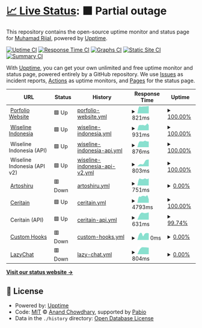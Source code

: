 # [📈 Live Status](https://euxzy.github.io/upptime): <!--live status--> **🟧 Partial outage**

This repository contains the open-source uptime monitor and status page for [Muhamad Rijal](https://euxzy.dev), powered by [Upptime](https://github.com/upptime/upptime).

[![Uptime CI](https://github.com/euxzy/upptime/workflows/Uptime%20CI/badge.svg)](https://github.com/euxzy/upptime/actions?query=workflow%3A%22Uptime+CI%22)
[![Response Time CI](https://github.com/euxzy/upptime/workflows/Response%20Time%20CI/badge.svg)](https://github.com/euxzy/upptime/actions?query=workflow%3A%22Response+Time+CI%22)
[![Graphs CI](https://github.com/euxzy/upptime/workflows/Graphs%20CI/badge.svg)](https://github.com/euxzy/upptime/actions?query=workflow%3A%22Graphs+CI%22)
[![Static Site CI](https://github.com/euxzy/upptime/workflows/Static%20Site%20CI/badge.svg)](https://github.com/euxzy/upptime/actions?query=workflow%3A%22Static+Site+CI%22)
[![Summary CI](https://github.com/euxzy/upptime/workflows/Summary%20CI/badge.svg)](https://github.com/euxzy/upptime/actions?query=workflow%3A%22Summary+CI%22)

With [Upptime](https://upptime.js.org), you can get your own unlimited and free uptime monitor and status page, powered entirely by a GitHub repository. We use [Issues](https://github.com/euxzy/upptime/issues) as incident reports, [Actions](https://github.com/euxzy/upptime/actions) as uptime monitors, and [Pages](https://euxzy.github.io/upptime) for the status page.

<!--start: status pages-->
<!-- This summary is generated by Upptime (https://github.com/upptime/upptime) -->
<!-- Do not edit this manually, your changes will be overwritten -->
<!-- prettier-ignore -->
| URL | Status | History | Response Time | Uptime |
| --- | ------ | ------- | ------------- | ------ |
| <img alt="" src="https://icons.duckduckgo.com/ip3/euxzy.dev.ico" height="13"> [Porfolio Website](https://euxzy.dev) | 🟩 Up | [porfolio-website.yml](https://github.com/euxzy/upptime/commits/HEAD/history/porfolio-website.yml) | <details><summary><img alt="Response time graph" src="./graphs/porfolio-website/response-time-week.png" height="20"> 821ms</summary><br><a href="https://status.euxzy.dev/history/porfolio-website"><img alt="Response time 863" src="https://img.shields.io/endpoint?url=https%3A%2F%2Fraw.githubusercontent.com%2Feuxzy%2Fupptime%2FHEAD%2Fapi%2Fporfolio-website%2Fresponse-time.json"></a><br><a href="https://status.euxzy.dev/history/porfolio-website"><img alt="24-hour response time 767" src="https://img.shields.io/endpoint?url=https%3A%2F%2Fraw.githubusercontent.com%2Feuxzy%2Fupptime%2FHEAD%2Fapi%2Fporfolio-website%2Fresponse-time-day.json"></a><br><a href="https://status.euxzy.dev/history/porfolio-website"><img alt="7-day response time 821" src="https://img.shields.io/endpoint?url=https%3A%2F%2Fraw.githubusercontent.com%2Feuxzy%2Fupptime%2FHEAD%2Fapi%2Fporfolio-website%2Fresponse-time-week.json"></a><br><a href="https://status.euxzy.dev/history/porfolio-website"><img alt="30-day response time 863" src="https://img.shields.io/endpoint?url=https%3A%2F%2Fraw.githubusercontent.com%2Feuxzy%2Fupptime%2FHEAD%2Fapi%2Fporfolio-website%2Fresponse-time-month.json"></a><br><a href="https://status.euxzy.dev/history/porfolio-website"><img alt="1-year response time 863" src="https://img.shields.io/endpoint?url=https%3A%2F%2Fraw.githubusercontent.com%2Feuxzy%2Fupptime%2FHEAD%2Fapi%2Fporfolio-website%2Fresponse-time-year.json"></a></details> | <details><summary><a href="https://status.euxzy.dev/history/porfolio-website">100.00%</a></summary><a href="https://status.euxzy.dev/history/porfolio-website"><img alt="All-time uptime 100.00%" src="https://img.shields.io/endpoint?url=https%3A%2F%2Fraw.githubusercontent.com%2Feuxzy%2Fupptime%2FHEAD%2Fapi%2Fporfolio-website%2Fuptime.json"></a><br><a href="https://status.euxzy.dev/history/porfolio-website"><img alt="24-hour uptime 100.00%" src="https://img.shields.io/endpoint?url=https%3A%2F%2Fraw.githubusercontent.com%2Feuxzy%2Fupptime%2FHEAD%2Fapi%2Fporfolio-website%2Fuptime-day.json"></a><br><a href="https://status.euxzy.dev/history/porfolio-website"><img alt="7-day uptime 100.00%" src="https://img.shields.io/endpoint?url=https%3A%2F%2Fraw.githubusercontent.com%2Feuxzy%2Fupptime%2FHEAD%2Fapi%2Fporfolio-website%2Fuptime-week.json"></a><br><a href="https://status.euxzy.dev/history/porfolio-website"><img alt="30-day uptime 100.00%" src="https://img.shields.io/endpoint?url=https%3A%2F%2Fraw.githubusercontent.com%2Feuxzy%2Fupptime%2FHEAD%2Fapi%2Fporfolio-website%2Fuptime-month.json"></a><br><a href="https://status.euxzy.dev/history/porfolio-website"><img alt="1-year uptime 100.00%" src="https://img.shields.io/endpoint?url=https%3A%2F%2Fraw.githubusercontent.com%2Feuxzy%2Fupptime%2FHEAD%2Fapi%2Fporfolio-website%2Fuptime-year.json"></a></details>
| <img alt="" src="https://icons.duckduckgo.com/ip3/wiseline.id.ico" height="13"> [Wiseline Indonesia](https://wiseline.id) | 🟩 Up | [wiseline-indonesia.yml](https://github.com/euxzy/upptime/commits/HEAD/history/wiseline-indonesia.yml) | <details><summary><img alt="Response time graph" src="./graphs/wiseline-indonesia/response-time-week.png" height="20"> 931ms</summary><br><a href="https://status.euxzy.dev/history/wiseline-indonesia"><img alt="Response time 956" src="https://img.shields.io/endpoint?url=https%3A%2F%2Fraw.githubusercontent.com%2Feuxzy%2Fupptime%2FHEAD%2Fapi%2Fwiseline-indonesia%2Fresponse-time.json"></a><br><a href="https://status.euxzy.dev/history/wiseline-indonesia"><img alt="24-hour response time 955" src="https://img.shields.io/endpoint?url=https%3A%2F%2Fraw.githubusercontent.com%2Feuxzy%2Fupptime%2FHEAD%2Fapi%2Fwiseline-indonesia%2Fresponse-time-day.json"></a><br><a href="https://status.euxzy.dev/history/wiseline-indonesia"><img alt="7-day response time 931" src="https://img.shields.io/endpoint?url=https%3A%2F%2Fraw.githubusercontent.com%2Feuxzy%2Fupptime%2FHEAD%2Fapi%2Fwiseline-indonesia%2Fresponse-time-week.json"></a><br><a href="https://status.euxzy.dev/history/wiseline-indonesia"><img alt="30-day response time 956" src="https://img.shields.io/endpoint?url=https%3A%2F%2Fraw.githubusercontent.com%2Feuxzy%2Fupptime%2FHEAD%2Fapi%2Fwiseline-indonesia%2Fresponse-time-month.json"></a><br><a href="https://status.euxzy.dev/history/wiseline-indonesia"><img alt="1-year response time 956" src="https://img.shields.io/endpoint?url=https%3A%2F%2Fraw.githubusercontent.com%2Feuxzy%2Fupptime%2FHEAD%2Fapi%2Fwiseline-indonesia%2Fresponse-time-year.json"></a></details> | <details><summary><a href="https://status.euxzy.dev/history/wiseline-indonesia">100.00%</a></summary><a href="https://status.euxzy.dev/history/wiseline-indonesia"><img alt="All-time uptime 100.00%" src="https://img.shields.io/endpoint?url=https%3A%2F%2Fraw.githubusercontent.com%2Feuxzy%2Fupptime%2FHEAD%2Fapi%2Fwiseline-indonesia%2Fuptime.json"></a><br><a href="https://status.euxzy.dev/history/wiseline-indonesia"><img alt="24-hour uptime 100.00%" src="https://img.shields.io/endpoint?url=https%3A%2F%2Fraw.githubusercontent.com%2Feuxzy%2Fupptime%2FHEAD%2Fapi%2Fwiseline-indonesia%2Fuptime-day.json"></a><br><a href="https://status.euxzy.dev/history/wiseline-indonesia"><img alt="7-day uptime 100.00%" src="https://img.shields.io/endpoint?url=https%3A%2F%2Fraw.githubusercontent.com%2Feuxzy%2Fupptime%2FHEAD%2Fapi%2Fwiseline-indonesia%2Fuptime-week.json"></a><br><a href="https://status.euxzy.dev/history/wiseline-indonesia"><img alt="30-day uptime 100.00%" src="https://img.shields.io/endpoint?url=https%3A%2F%2Fraw.githubusercontent.com%2Feuxzy%2Fupptime%2FHEAD%2Fapi%2Fwiseline-indonesia%2Fuptime-month.json"></a><br><a href="https://status.euxzy.dev/history/wiseline-indonesia"><img alt="1-year uptime 100.00%" src="https://img.shields.io/endpoint?url=https%3A%2F%2Fraw.githubusercontent.com%2Feuxzy%2Fupptime%2FHEAD%2Fapi%2Fwiseline-indonesia%2Fuptime-year.json"></a></details>
| <img alt="" src="https://icons.duckduckgo.com/ip3/null.ico" height="13"> Wiseline Indonesia (API) | 🟩 Up | [wiseline-indonesia-api.yml](https://github.com/euxzy/upptime/commits/HEAD/history/wiseline-indonesia-api.yml) | <details><summary><img alt="Response time graph" src="./graphs/wiseline-indonesia-api/response-time-week.png" height="20"> 876ms</summary><br><a href="https://status.euxzy.dev/history/wiseline-indonesia-api"><img alt="Response time 866" src="https://img.shields.io/endpoint?url=https%3A%2F%2Fraw.githubusercontent.com%2Feuxzy%2Fupptime%2FHEAD%2Fapi%2Fwiseline-indonesia-api%2Fresponse-time.json"></a><br><a href="https://status.euxzy.dev/history/wiseline-indonesia-api"><img alt="24-hour response time 710" src="https://img.shields.io/endpoint?url=https%3A%2F%2Fraw.githubusercontent.com%2Feuxzy%2Fupptime%2FHEAD%2Fapi%2Fwiseline-indonesia-api%2Fresponse-time-day.json"></a><br><a href="https://status.euxzy.dev/history/wiseline-indonesia-api"><img alt="7-day response time 876" src="https://img.shields.io/endpoint?url=https%3A%2F%2Fraw.githubusercontent.com%2Feuxzy%2Fupptime%2FHEAD%2Fapi%2Fwiseline-indonesia-api%2Fresponse-time-week.json"></a><br><a href="https://status.euxzy.dev/history/wiseline-indonesia-api"><img alt="30-day response time 866" src="https://img.shields.io/endpoint?url=https%3A%2F%2Fraw.githubusercontent.com%2Feuxzy%2Fupptime%2FHEAD%2Fapi%2Fwiseline-indonesia-api%2Fresponse-time-month.json"></a><br><a href="https://status.euxzy.dev/history/wiseline-indonesia-api"><img alt="1-year response time 866" src="https://img.shields.io/endpoint?url=https%3A%2F%2Fraw.githubusercontent.com%2Feuxzy%2Fupptime%2FHEAD%2Fapi%2Fwiseline-indonesia-api%2Fresponse-time-year.json"></a></details> | <details><summary><a href="https://status.euxzy.dev/history/wiseline-indonesia-api">100.00%</a></summary><a href="https://status.euxzy.dev/history/wiseline-indonesia-api"><img alt="All-time uptime 100.00%" src="https://img.shields.io/endpoint?url=https%3A%2F%2Fraw.githubusercontent.com%2Feuxzy%2Fupptime%2FHEAD%2Fapi%2Fwiseline-indonesia-api%2Fuptime.json"></a><br><a href="https://status.euxzy.dev/history/wiseline-indonesia-api"><img alt="24-hour uptime 100.00%" src="https://img.shields.io/endpoint?url=https%3A%2F%2Fraw.githubusercontent.com%2Feuxzy%2Fupptime%2FHEAD%2Fapi%2Fwiseline-indonesia-api%2Fuptime-day.json"></a><br><a href="https://status.euxzy.dev/history/wiseline-indonesia-api"><img alt="7-day uptime 100.00%" src="https://img.shields.io/endpoint?url=https%3A%2F%2Fraw.githubusercontent.com%2Feuxzy%2Fupptime%2FHEAD%2Fapi%2Fwiseline-indonesia-api%2Fuptime-week.json"></a><br><a href="https://status.euxzy.dev/history/wiseline-indonesia-api"><img alt="30-day uptime 100.00%" src="https://img.shields.io/endpoint?url=https%3A%2F%2Fraw.githubusercontent.com%2Feuxzy%2Fupptime%2FHEAD%2Fapi%2Fwiseline-indonesia-api%2Fuptime-month.json"></a><br><a href="https://status.euxzy.dev/history/wiseline-indonesia-api"><img alt="1-year uptime 100.00%" src="https://img.shields.io/endpoint?url=https%3A%2F%2Fraw.githubusercontent.com%2Feuxzy%2Fupptime%2FHEAD%2Fapi%2Fwiseline-indonesia-api%2Fuptime-year.json"></a></details>
| <img alt="" src="https://icons.duckduckgo.com/ip3/null.ico" height="13"> Wiseline Indonesia (API v2) | 🟩 Up | [wiseline-indonesia-api-v2.yml](https://github.com/euxzy/upptime/commits/HEAD/history/wiseline-indonesia-api-v2.yml) | <details><summary><img alt="Response time graph" src="./graphs/wiseline-indonesia-api-v2/response-time-week.png" height="20"> 803ms</summary><br><a href="https://status.euxzy.dev/history/wiseline-indonesia-api-v2"><img alt="Response time 828" src="https://img.shields.io/endpoint?url=https%3A%2F%2Fraw.githubusercontent.com%2Feuxzy%2Fupptime%2FHEAD%2Fapi%2Fwiseline-indonesia-api-v2%2Fresponse-time.json"></a><br><a href="https://status.euxzy.dev/history/wiseline-indonesia-api-v2"><img alt="24-hour response time 765" src="https://img.shields.io/endpoint?url=https%3A%2F%2Fraw.githubusercontent.com%2Feuxzy%2Fupptime%2FHEAD%2Fapi%2Fwiseline-indonesia-api-v2%2Fresponse-time-day.json"></a><br><a href="https://status.euxzy.dev/history/wiseline-indonesia-api-v2"><img alt="7-day response time 803" src="https://img.shields.io/endpoint?url=https%3A%2F%2Fraw.githubusercontent.com%2Feuxzy%2Fupptime%2FHEAD%2Fapi%2Fwiseline-indonesia-api-v2%2Fresponse-time-week.json"></a><br><a href="https://status.euxzy.dev/history/wiseline-indonesia-api-v2"><img alt="30-day response time 828" src="https://img.shields.io/endpoint?url=https%3A%2F%2Fraw.githubusercontent.com%2Feuxzy%2Fupptime%2FHEAD%2Fapi%2Fwiseline-indonesia-api-v2%2Fresponse-time-month.json"></a><br><a href="https://status.euxzy.dev/history/wiseline-indonesia-api-v2"><img alt="1-year response time 828" src="https://img.shields.io/endpoint?url=https%3A%2F%2Fraw.githubusercontent.com%2Feuxzy%2Fupptime%2FHEAD%2Fapi%2Fwiseline-indonesia-api-v2%2Fresponse-time-year.json"></a></details> | <details><summary><a href="https://status.euxzy.dev/history/wiseline-indonesia-api-v2">100.00%</a></summary><a href="https://status.euxzy.dev/history/wiseline-indonesia-api-v2"><img alt="All-time uptime 99.94%" src="https://img.shields.io/endpoint?url=https%3A%2F%2Fraw.githubusercontent.com%2Feuxzy%2Fupptime%2FHEAD%2Fapi%2Fwiseline-indonesia-api-v2%2Fuptime.json"></a><br><a href="https://status.euxzy.dev/history/wiseline-indonesia-api-v2"><img alt="24-hour uptime 100.00%" src="https://img.shields.io/endpoint?url=https%3A%2F%2Fraw.githubusercontent.com%2Feuxzy%2Fupptime%2FHEAD%2Fapi%2Fwiseline-indonesia-api-v2%2Fuptime-day.json"></a><br><a href="https://status.euxzy.dev/history/wiseline-indonesia-api-v2"><img alt="7-day uptime 100.00%" src="https://img.shields.io/endpoint?url=https%3A%2F%2Fraw.githubusercontent.com%2Feuxzy%2Fupptime%2FHEAD%2Fapi%2Fwiseline-indonesia-api-v2%2Fuptime-week.json"></a><br><a href="https://status.euxzy.dev/history/wiseline-indonesia-api-v2"><img alt="30-day uptime 99.94%" src="https://img.shields.io/endpoint?url=https%3A%2F%2Fraw.githubusercontent.com%2Feuxzy%2Fupptime%2FHEAD%2Fapi%2Fwiseline-indonesia-api-v2%2Fuptime-month.json"></a><br><a href="https://status.euxzy.dev/history/wiseline-indonesia-api-v2"><img alt="1-year uptime 99.94%" src="https://img.shields.io/endpoint?url=https%3A%2F%2Fraw.githubusercontent.com%2Feuxzy%2Fupptime%2FHEAD%2Fapi%2Fwiseline-indonesia-api-v2%2Fuptime-year.json"></a></details>
| <img alt="" src="https://icons.duckduckgo.com/ip3/artoshiru.euxzy.dev.ico" height="13"> [Artoshiru](https://artoshiru.euxzy.dev) | 🟥 Down | [artoshiru.yml](https://github.com/euxzy/upptime/commits/HEAD/history/artoshiru.yml) | <details><summary><img alt="Response time graph" src="./graphs/artoshiru/response-time-week.png" height="20"> 751ms</summary><br><a href="https://status.euxzy.dev/history/artoshiru"><img alt="Response time 825" src="https://img.shields.io/endpoint?url=https%3A%2F%2Fraw.githubusercontent.com%2Feuxzy%2Fupptime%2FHEAD%2Fapi%2Fartoshiru%2Fresponse-time.json"></a><br><a href="https://status.euxzy.dev/history/artoshiru"><img alt="24-hour response time 674" src="https://img.shields.io/endpoint?url=https%3A%2F%2Fraw.githubusercontent.com%2Feuxzy%2Fupptime%2FHEAD%2Fapi%2Fartoshiru%2Fresponse-time-day.json"></a><br><a href="https://status.euxzy.dev/history/artoshiru"><img alt="7-day response time 751" src="https://img.shields.io/endpoint?url=https%3A%2F%2Fraw.githubusercontent.com%2Feuxzy%2Fupptime%2FHEAD%2Fapi%2Fartoshiru%2Fresponse-time-week.json"></a><br><a href="https://status.euxzy.dev/history/artoshiru"><img alt="30-day response time 825" src="https://img.shields.io/endpoint?url=https%3A%2F%2Fraw.githubusercontent.com%2Feuxzy%2Fupptime%2FHEAD%2Fapi%2Fartoshiru%2Fresponse-time-month.json"></a><br><a href="https://status.euxzy.dev/history/artoshiru"><img alt="1-year response time 825" src="https://img.shields.io/endpoint?url=https%3A%2F%2Fraw.githubusercontent.com%2Feuxzy%2Fupptime%2FHEAD%2Fapi%2Fartoshiru%2Fresponse-time-year.json"></a></details> | <details><summary><a href="https://status.euxzy.dev/history/artoshiru">0.00%</a></summary><a href="https://status.euxzy.dev/history/artoshiru"><img alt="All-time uptime 0.00%" src="https://img.shields.io/endpoint?url=https%3A%2F%2Fraw.githubusercontent.com%2Feuxzy%2Fupptime%2FHEAD%2Fapi%2Fartoshiru%2Fuptime.json"></a><br><a href="https://status.euxzy.dev/history/artoshiru"><img alt="24-hour uptime 0.00%" src="https://img.shields.io/endpoint?url=https%3A%2F%2Fraw.githubusercontent.com%2Feuxzy%2Fupptime%2FHEAD%2Fapi%2Fartoshiru%2Fuptime-day.json"></a><br><a href="https://status.euxzy.dev/history/artoshiru"><img alt="7-day uptime 0.00%" src="https://img.shields.io/endpoint?url=https%3A%2F%2Fraw.githubusercontent.com%2Feuxzy%2Fupptime%2FHEAD%2Fapi%2Fartoshiru%2Fuptime-week.json"></a><br><a href="https://status.euxzy.dev/history/artoshiru"><img alt="30-day uptime 0.00%" src="https://img.shields.io/endpoint?url=https%3A%2F%2Fraw.githubusercontent.com%2Feuxzy%2Fupptime%2FHEAD%2Fapi%2Fartoshiru%2Fuptime-month.json"></a><br><a href="https://status.euxzy.dev/history/artoshiru"><img alt="1-year uptime 0.00%" src="https://img.shields.io/endpoint?url=https%3A%2F%2Fraw.githubusercontent.com%2Feuxzy%2Fupptime%2FHEAD%2Fapi%2Fartoshiru%2Fuptime-year.json"></a></details>
| <img alt="" src="https://icons.duckduckgo.com/ip3/ceritain.vercel.app.ico" height="13"> [Ceritain](https://ceritain.vercel.app) | 🟩 Up | [ceritain.yml](https://github.com/euxzy/upptime/commits/HEAD/history/ceritain.yml) | <details><summary><img alt="Response time graph" src="./graphs/ceritain/response-time-week.png" height="20"> 4793ms</summary><br><a href="https://status.euxzy.dev/history/ceritain"><img alt="Response time 3801" src="https://img.shields.io/endpoint?url=https%3A%2F%2Fraw.githubusercontent.com%2Feuxzy%2Fupptime%2FHEAD%2Fapi%2Fceritain%2Fresponse-time.json"></a><br><a href="https://status.euxzy.dev/history/ceritain"><img alt="24-hour response time 3862" src="https://img.shields.io/endpoint?url=https%3A%2F%2Fraw.githubusercontent.com%2Feuxzy%2Fupptime%2FHEAD%2Fapi%2Fceritain%2Fresponse-time-day.json"></a><br><a href="https://status.euxzy.dev/history/ceritain"><img alt="7-day response time 4793" src="https://img.shields.io/endpoint?url=https%3A%2F%2Fraw.githubusercontent.com%2Feuxzy%2Fupptime%2FHEAD%2Fapi%2Fceritain%2Fresponse-time-week.json"></a><br><a href="https://status.euxzy.dev/history/ceritain"><img alt="30-day response time 3801" src="https://img.shields.io/endpoint?url=https%3A%2F%2Fraw.githubusercontent.com%2Feuxzy%2Fupptime%2FHEAD%2Fapi%2Fceritain%2Fresponse-time-month.json"></a><br><a href="https://status.euxzy.dev/history/ceritain"><img alt="1-year response time 3801" src="https://img.shields.io/endpoint?url=https%3A%2F%2Fraw.githubusercontent.com%2Feuxzy%2Fupptime%2FHEAD%2Fapi%2Fceritain%2Fresponse-time-year.json"></a></details> | <details><summary><a href="https://status.euxzy.dev/history/ceritain">100.00%</a></summary><a href="https://status.euxzy.dev/history/ceritain"><img alt="All-time uptime 99.18%" src="https://img.shields.io/endpoint?url=https%3A%2F%2Fraw.githubusercontent.com%2Feuxzy%2Fupptime%2FHEAD%2Fapi%2Fceritain%2Fuptime.json"></a><br><a href="https://status.euxzy.dev/history/ceritain"><img alt="24-hour uptime 100.00%" src="https://img.shields.io/endpoint?url=https%3A%2F%2Fraw.githubusercontent.com%2Feuxzy%2Fupptime%2FHEAD%2Fapi%2Fceritain%2Fuptime-day.json"></a><br><a href="https://status.euxzy.dev/history/ceritain"><img alt="7-day uptime 100.00%" src="https://img.shields.io/endpoint?url=https%3A%2F%2Fraw.githubusercontent.com%2Feuxzy%2Fupptime%2FHEAD%2Fapi%2Fceritain%2Fuptime-week.json"></a><br><a href="https://status.euxzy.dev/history/ceritain"><img alt="30-day uptime 99.18%" src="https://img.shields.io/endpoint?url=https%3A%2F%2Fraw.githubusercontent.com%2Feuxzy%2Fupptime%2FHEAD%2Fapi%2Fceritain%2Fuptime-month.json"></a><br><a href="https://status.euxzy.dev/history/ceritain"><img alt="1-year uptime 99.18%" src="https://img.shields.io/endpoint?url=https%3A%2F%2Fraw.githubusercontent.com%2Feuxzy%2Fupptime%2FHEAD%2Fapi%2Fceritain%2Fuptime-year.json"></a></details>
| <img alt="" src="https://icons.duckduckgo.com/ip3/null.ico" height="13"> Ceritain (API) | 🟩 Up | [ceritain-api.yml](https://github.com/euxzy/upptime/commits/HEAD/history/ceritain-api.yml) | <details><summary><img alt="Response time graph" src="./graphs/ceritain-api/response-time-week.png" height="20"> 631ms</summary><br><a href="https://status.euxzy.dev/history/ceritain-api"><img alt="Response time 557" src="https://img.shields.io/endpoint?url=https%3A%2F%2Fraw.githubusercontent.com%2Feuxzy%2Fupptime%2FHEAD%2Fapi%2Fceritain-api%2Fresponse-time.json"></a><br><a href="https://status.euxzy.dev/history/ceritain-api"><img alt="24-hour response time 740" src="https://img.shields.io/endpoint?url=https%3A%2F%2Fraw.githubusercontent.com%2Feuxzy%2Fupptime%2FHEAD%2Fapi%2Fceritain-api%2Fresponse-time-day.json"></a><br><a href="https://status.euxzy.dev/history/ceritain-api"><img alt="7-day response time 631" src="https://img.shields.io/endpoint?url=https%3A%2F%2Fraw.githubusercontent.com%2Feuxzy%2Fupptime%2FHEAD%2Fapi%2Fceritain-api%2Fresponse-time-week.json"></a><br><a href="https://status.euxzy.dev/history/ceritain-api"><img alt="30-day response time 557" src="https://img.shields.io/endpoint?url=https%3A%2F%2Fraw.githubusercontent.com%2Feuxzy%2Fupptime%2FHEAD%2Fapi%2Fceritain-api%2Fresponse-time-month.json"></a><br><a href="https://status.euxzy.dev/history/ceritain-api"><img alt="1-year response time 557" src="https://img.shields.io/endpoint?url=https%3A%2F%2Fraw.githubusercontent.com%2Feuxzy%2Fupptime%2FHEAD%2Fapi%2Fceritain-api%2Fresponse-time-year.json"></a></details> | <details><summary><a href="https://status.euxzy.dev/history/ceritain-api">99.74%</a></summary><a href="https://status.euxzy.dev/history/ceritain-api"><img alt="All-time uptime 99.92%" src="https://img.shields.io/endpoint?url=https%3A%2F%2Fraw.githubusercontent.com%2Feuxzy%2Fupptime%2FHEAD%2Fapi%2Fceritain-api%2Fuptime.json"></a><br><a href="https://status.euxzy.dev/history/ceritain-api"><img alt="24-hour uptime 98.18%" src="https://img.shields.io/endpoint?url=https%3A%2F%2Fraw.githubusercontent.com%2Feuxzy%2Fupptime%2FHEAD%2Fapi%2Fceritain-api%2Fuptime-day.json"></a><br><a href="https://status.euxzy.dev/history/ceritain-api"><img alt="7-day uptime 99.74%" src="https://img.shields.io/endpoint?url=https%3A%2F%2Fraw.githubusercontent.com%2Feuxzy%2Fupptime%2FHEAD%2Fapi%2Fceritain-api%2Fuptime-week.json"></a><br><a href="https://status.euxzy.dev/history/ceritain-api"><img alt="30-day uptime 99.92%" src="https://img.shields.io/endpoint?url=https%3A%2F%2Fraw.githubusercontent.com%2Feuxzy%2Fupptime%2FHEAD%2Fapi%2Fceritain-api%2Fuptime-month.json"></a><br><a href="https://status.euxzy.dev/history/ceritain-api"><img alt="1-year uptime 99.92%" src="https://img.shields.io/endpoint?url=https%3A%2F%2Fraw.githubusercontent.com%2Feuxzy%2Fupptime%2FHEAD%2Fapi%2Fceritain-api%2Fuptime-year.json"></a></details>
| <img alt="" src="https://icons.duckduckgo.com/ip3/hooks.euxzy.com.ico" height="13"> [Custom Hooks](https://hooks.euxzy.com) | 🟥 Down | [custom-hooks.yml](https://github.com/euxzy/upptime/commits/HEAD/history/custom-hooks.yml) | <details><summary><img alt="Response time graph" src="./graphs/custom-hooks/response-time-week.png" height="20"> 0ms</summary><br><a href="https://status.euxzy.dev/history/custom-hooks"><img alt="Response time 150" src="https://img.shields.io/endpoint?url=https%3A%2F%2Fraw.githubusercontent.com%2Feuxzy%2Fupptime%2FHEAD%2Fapi%2Fcustom-hooks%2Fresponse-time.json"></a><br><a href="https://status.euxzy.dev/history/custom-hooks"><img alt="24-hour response time 0" src="https://img.shields.io/endpoint?url=https%3A%2F%2Fraw.githubusercontent.com%2Feuxzy%2Fupptime%2FHEAD%2Fapi%2Fcustom-hooks%2Fresponse-time-day.json"></a><br><a href="https://status.euxzy.dev/history/custom-hooks"><img alt="7-day response time 0" src="https://img.shields.io/endpoint?url=https%3A%2F%2Fraw.githubusercontent.com%2Feuxzy%2Fupptime%2FHEAD%2Fapi%2Fcustom-hooks%2Fresponse-time-week.json"></a><br><a href="https://status.euxzy.dev/history/custom-hooks"><img alt="30-day response time 150" src="https://img.shields.io/endpoint?url=https%3A%2F%2Fraw.githubusercontent.com%2Feuxzy%2Fupptime%2FHEAD%2Fapi%2Fcustom-hooks%2Fresponse-time-month.json"></a><br><a href="https://status.euxzy.dev/history/custom-hooks"><img alt="1-year response time 150" src="https://img.shields.io/endpoint?url=https%3A%2F%2Fraw.githubusercontent.com%2Feuxzy%2Fupptime%2FHEAD%2Fapi%2Fcustom-hooks%2Fresponse-time-year.json"></a></details> | <details><summary><a href="https://status.euxzy.dev/history/custom-hooks">0.00%</a></summary><a href="https://status.euxzy.dev/history/custom-hooks"><img alt="All-time uptime 44.19%" src="https://img.shields.io/endpoint?url=https%3A%2F%2Fraw.githubusercontent.com%2Feuxzy%2Fupptime%2FHEAD%2Fapi%2Fcustom-hooks%2Fuptime.json"></a><br><a href="https://status.euxzy.dev/history/custom-hooks"><img alt="24-hour uptime 0.00%" src="https://img.shields.io/endpoint?url=https%3A%2F%2Fraw.githubusercontent.com%2Feuxzy%2Fupptime%2FHEAD%2Fapi%2Fcustom-hooks%2Fuptime-day.json"></a><br><a href="https://status.euxzy.dev/history/custom-hooks"><img alt="7-day uptime 0.00%" src="https://img.shields.io/endpoint?url=https%3A%2F%2Fraw.githubusercontent.com%2Feuxzy%2Fupptime%2FHEAD%2Fapi%2Fcustom-hooks%2Fuptime-week.json"></a><br><a href="https://status.euxzy.dev/history/custom-hooks"><img alt="30-day uptime 44.19%" src="https://img.shields.io/endpoint?url=https%3A%2F%2Fraw.githubusercontent.com%2Feuxzy%2Fupptime%2FHEAD%2Fapi%2Fcustom-hooks%2Fuptime-month.json"></a><br><a href="https://status.euxzy.dev/history/custom-hooks"><img alt="1-year uptime 44.19%" src="https://img.shields.io/endpoint?url=https%3A%2F%2Fraw.githubusercontent.com%2Feuxzy%2Fupptime%2FHEAD%2Fapi%2Fcustom-hooks%2Fuptime-year.json"></a></details>
| <img alt="" src="https://icons.duckduckgo.com/ip3/lazychat.euxzy.dev.ico" height="13"> [LazyChat](https://lazychat.euxzy.dev) | 🟥 Down | [lazy-chat.yml](https://github.com/euxzy/upptime/commits/HEAD/history/lazy-chat.yml) | <details><summary><img alt="Response time graph" src="./graphs/lazy-chat/response-time-week.png" height="20"> 804ms</summary><br><a href="https://status.euxzy.dev/history/lazy-chat"><img alt="Response time 849" src="https://img.shields.io/endpoint?url=https%3A%2F%2Fraw.githubusercontent.com%2Feuxzy%2Fupptime%2FHEAD%2Fapi%2Flazy-chat%2Fresponse-time.json"></a><br><a href="https://status.euxzy.dev/history/lazy-chat"><img alt="24-hour response time 774" src="https://img.shields.io/endpoint?url=https%3A%2F%2Fraw.githubusercontent.com%2Feuxzy%2Fupptime%2FHEAD%2Fapi%2Flazy-chat%2Fresponse-time-day.json"></a><br><a href="https://status.euxzy.dev/history/lazy-chat"><img alt="7-day response time 804" src="https://img.shields.io/endpoint?url=https%3A%2F%2Fraw.githubusercontent.com%2Feuxzy%2Fupptime%2FHEAD%2Fapi%2Flazy-chat%2Fresponse-time-week.json"></a><br><a href="https://status.euxzy.dev/history/lazy-chat"><img alt="30-day response time 849" src="https://img.shields.io/endpoint?url=https%3A%2F%2Fraw.githubusercontent.com%2Feuxzy%2Fupptime%2FHEAD%2Fapi%2Flazy-chat%2Fresponse-time-month.json"></a><br><a href="https://status.euxzy.dev/history/lazy-chat"><img alt="1-year response time 849" src="https://img.shields.io/endpoint?url=https%3A%2F%2Fraw.githubusercontent.com%2Feuxzy%2Fupptime%2FHEAD%2Fapi%2Flazy-chat%2Fresponse-time-year.json"></a></details> | <details><summary><a href="https://status.euxzy.dev/history/lazy-chat">0.00%</a></summary><a href="https://status.euxzy.dev/history/lazy-chat"><img alt="All-time uptime 0.00%" src="https://img.shields.io/endpoint?url=https%3A%2F%2Fraw.githubusercontent.com%2Feuxzy%2Fupptime%2FHEAD%2Fapi%2Flazy-chat%2Fuptime.json"></a><br><a href="https://status.euxzy.dev/history/lazy-chat"><img alt="24-hour uptime 0.00%" src="https://img.shields.io/endpoint?url=https%3A%2F%2Fraw.githubusercontent.com%2Feuxzy%2Fupptime%2FHEAD%2Fapi%2Flazy-chat%2Fuptime-day.json"></a><br><a href="https://status.euxzy.dev/history/lazy-chat"><img alt="7-day uptime 0.00%" src="https://img.shields.io/endpoint?url=https%3A%2F%2Fraw.githubusercontent.com%2Feuxzy%2Fupptime%2FHEAD%2Fapi%2Flazy-chat%2Fuptime-week.json"></a><br><a href="https://status.euxzy.dev/history/lazy-chat"><img alt="30-day uptime 0.00%" src="https://img.shields.io/endpoint?url=https%3A%2F%2Fraw.githubusercontent.com%2Feuxzy%2Fupptime%2FHEAD%2Fapi%2Flazy-chat%2Fuptime-month.json"></a><br><a href="https://status.euxzy.dev/history/lazy-chat"><img alt="1-year uptime 0.00%" src="https://img.shields.io/endpoint?url=https%3A%2F%2Fraw.githubusercontent.com%2Feuxzy%2Fupptime%2FHEAD%2Fapi%2Flazy-chat%2Fuptime-year.json"></a></details>

<!--end: status pages-->

[**Visit our status website →**](https://euxzy.github.io/upptime)

## 📄 License

- Powered by: [Upptime](https://github.com/upptime/upptime)
- Code: [MIT](./LICENSE) © [Anand Chowdhary](https://anandchowdhary.com), supported by [Pabio](https://pabio.com)
- Data in the `./history` directory: [Open Database License](https://opendatacommons.org/licenses/odbl/1-0/)
